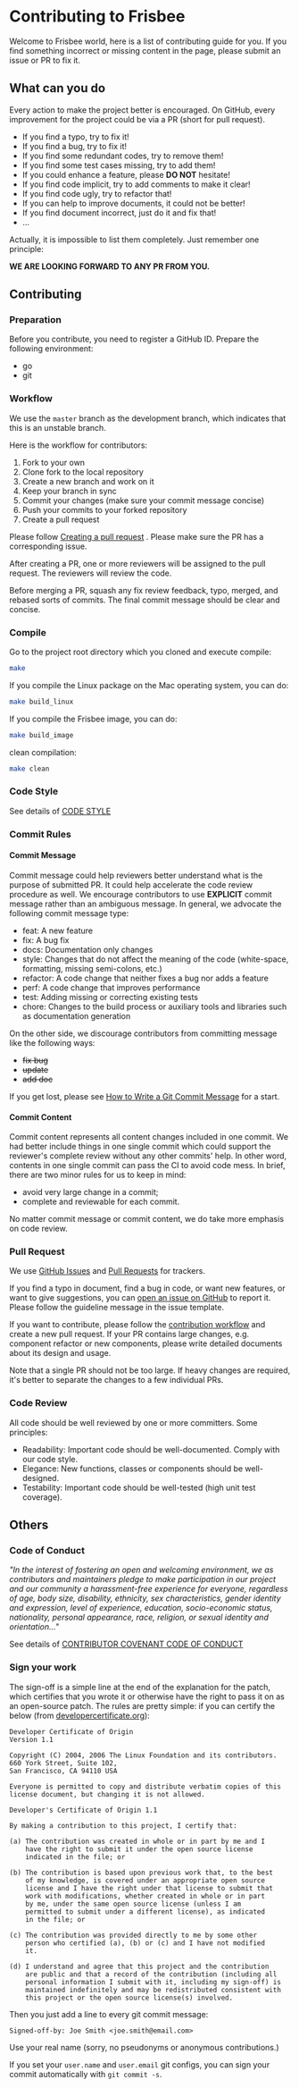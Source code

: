 # Contributing to Frisbee

Welcome to Frisbee world, here is a list of contributing guide for you. If you find something incorrect or missing
content in the page, please submit an issue or PR to fix it.

## What can you do

Every action to make the project better is encouraged. On GitHub, every improvement for the project could be via a PR
(short for pull request).

* If you find a typo, try to fix it!
* If you find a bug, try to fix it!
* If you find some redundant codes, try to remove them!
* If you find some test cases missing, try to add them!
* If you could enhance a feature, please **DO NOT** hesitate!
* If you find code implicit, try to add comments to make it clear!
* If you find code ugly, try to refactor that!
* If you can help to improve documents, it could not be better!
* If you find document incorrect, just do it and fix that!
* ...

Actually, it is impossible to list them completely. Just remember one principle:

**WE ARE LOOKING FORWARD TO ANY PR FROM YOU.**

## Contributing

### Preparation

Before you contribute, you need to register a GitHub ID. Prepare the following environment:

* go
* git

### Workflow

We use the `master` branch as the development branch, which indicates that this is an unstable branch.

Here is the workflow for contributors:

1. Fork to your own
2. Clone fork to the local repository
3. Create a new branch and work on it
4. Keep your branch in sync
5. Commit your changes (make sure your commit message concise)
6. Push your commits to your forked repository
7. Create a pull request

Please
follow [Creating a pull request](https://docs.github.com/en/github/collaborating-with-issues-and-pull-requests/creating-a-pull-request)
. Please make sure the PR has a corresponding issue.

After creating a PR, one or more reviewers will be assigned to the pull request. The reviewers will review the code.

Before merging a PR, squash any fix review feedback, typo, merged, and rebased sorts of commits. The final commit
message should be clear and concise.

### Compile

Go to the project root directory which you cloned and execute compile:

```bash
make
```

If you compile the Linux package on the Mac operating system, you can do:

```bash
make build_linux
```

If you compile the Frisbee image, you can do:

```bash
make build_image
```

clean compilation:

```bash
make clean
```

### Code Style

See details of [CODE STYLE](code_styles.md)

### Commit Rules

#### Commit Message

Commit message could help reviewers better understand what is the purpose of submitted PR. It could help accelerate the
code review procedure as well. We encourage contributors to use **EXPLICIT** commit message rather than an ambiguous
message. In general, we advocate the following commit message type:

* feat: A new feature
* fix: A bug fix
* docs: Documentation only changes
* style: Changes that do not affect the meaning of the code (white-space, formatting, missing semi-colons, etc.)
* refactor: A code change that neither fixes a bug nor adds a feature
* perf: A code change that improves performance
* test: Adding missing or correcting existing tests
* chore: Changes to the build process or auxiliary tools and libraries such as documentation generation

On the other side, we discourage contributors from committing message like the following ways:

* ~~fix bug~~
* ~~update~~
* ~~add doc~~

If you get lost, please see [How to Write a Git Commit Message](http://chris.beams.io/posts/git-commit/) for a start.

#### Commit Content

Commit content represents all content changes included in one commit. We had better include things in one single commit
which could support the reviewer's complete review without any other commits' help. In other word, contents in one
single commit can pass the CI to avoid code mess. In brief, there are two minor rules for us to keep in mind:

* avoid very large change in a commit;
* complete and reviewable for each commit.

No matter commit message or commit content, we do take more emphasis on code review.

### Pull Request

We use [GitHub Issues](https://github.com/CARV-ICS-FORTH/frisbee/issues)
and [Pull Requests](https://github.com/CARV-ICS-FORTH/frisbee/pulls) for trackers.

If you find a typo in document, find a bug in code, or want new features, or want to give suggestions, you
can [open an issue on GitHub](https://github.com/CARV-ICS-FORTH/frisbee/issues/new) to report it. Please follow the
guideline message in the issue template.

If you want to contribute, please follow the [contribution workflow](#Workflow) and create a new pull request. If your
PR contains large changes, e.g. component refactor or new components, please write detailed documents about its design
and usage.

Note that a single PR should not be too large. If heavy changes are required, it's better to separate the changes to a
few individual PRs.

### Code Review

All code should be well reviewed by one or more committers. Some principles:

- Readability: Important code should be well-documented. Comply with our code style.
- Elegance: New functions, classes or components should be well-designed.
- Testability: Important code should be well-tested (high unit test coverage).

## Others

### Code of Conduct

*"In the interest of fostering an open and welcoming environment, we as contributors and maintainers pledge to make
participation in our project and our community a harassment-free experience for everyone, regardless of age, body size,
disability, ethnicity, sex characteristics, gender identity and expression, level of experience, education,
socio-economic status, nationality, personal appearance, race, religion, or sexual identity and orientation..."*

See details
of [CONTRIBUTOR COVENANT CODE OF CONDUCT](https://github.com/CARV-ICS-FORTH/frisbee/blob/master/docs/CODE_OF_CONDUCT.md)

### Sign your work

The sign-off is a simple line at the end of the explanation for the patch, which certifies that you wrote it or
otherwise have the right to pass it on as an open-source patch. The rules are pretty simple: if you can certify the
below (from [developercertificate.org](http://developercertificate.org/)):

```
Developer Certificate of Origin
Version 1.1

Copyright (C) 2004, 2006 The Linux Foundation and its contributors.
660 York Street, Suite 102,
San Francisco, CA 94110 USA

Everyone is permitted to copy and distribute verbatim copies of this
license document, but changing it is not allowed.

Developer's Certificate of Origin 1.1

By making a contribution to this project, I certify that:

(a) The contribution was created in whole or in part by me and I
    have the right to submit it under the open source license
    indicated in the file; or

(b) The contribution is based upon previous work that, to the best
    of my knowledge, is covered under an appropriate open source
    license and I have the right under that license to submit that
    work with modifications, whether created in whole or in part
    by me, under the same open source license (unless I am
    permitted to submit under a different license), as indicated
    in the file; or

(c) The contribution was provided directly to me by some other
    person who certified (a), (b) or (c) and I have not modified
    it.

(d) I understand and agree that this project and the contribution
    are public and that a record of the contribution (including all
    personal information I submit with it, including my sign-off) is
    maintained indefinitely and may be redistributed consistent with
    this project or the open source license(s) involved.
```

Then you just add a line to every git commit message:

```
Signed-off-by: Joe Smith <joe.smith@email.com>
```

Use your real name (sorry, no pseudonyms or anonymous contributions.)

If you set your `user.name` and `user.email` git configs, you can sign your commit automatically with `git commit -s`.
